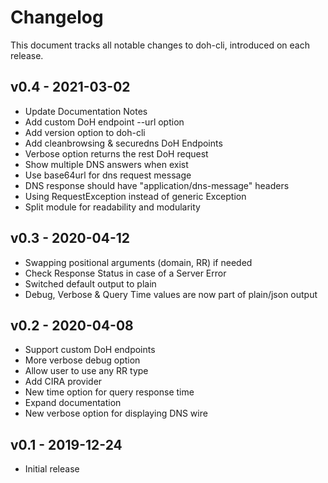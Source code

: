 # Changelog

This document tracks all notable changes to doh-cli, introduced on each release.

## v0.4 - 2021-03-02

- Update Documentation Notes
- Add custom DoH endpoint --url option
- Add version option to doh-cli
- Add cleanbrowsing & securedns DoH Endpoints
- Verbose option returns the rest DoH request
- Show multiple DNS answers when exist
- Use base64url for dns request message
- DNS response should have "application/dns-message" headers
- Using RequestException instead of generic Exception
- Split module for readability and modularity

## v0.3 - 2020-04-12

- Swapping positional arguments (domain, RR) if needed
- Check Response Status in case of a Server Error
- Switched default output to plain
- Debug, Verbose & Query Time values are now part of plain/json output

## v0.2 - 2020-04-08

- Support custom DoH endpoints
- More verbose debug option
- Allow user to use any RR type
- Add CIRA provider
- New time option for query response time
- Expand documentation
- New verbose option for displaying DNS wire

## v0.1 - 2019-12-24

- Initial release

